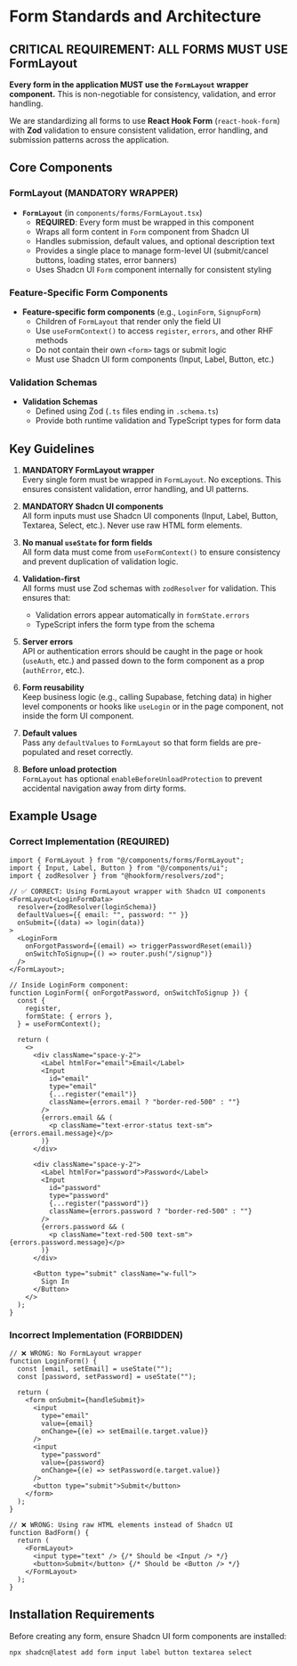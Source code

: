 # Form Standards and Architecture

## CRITICAL REQUIREMENT: ALL FORMS MUST USE FormLayout

**Every form in the application MUST use the `FormLayout` wrapper component.** This is non-negotiable for consistency, validation, and error handling.

We are standardizing all forms to use **React Hook Form** (`react-hook-form`) with **Zod** validation to ensure consistent validation, error handling, and submission patterns across the application.

## Core Components

### FormLayout (MANDATORY WRAPPER)

- **`FormLayout`** (in `components/forms/FormLayout.tsx`)
  - **REQUIRED**: Every form must be wrapped in this component
  - Wraps all form content in `Form` component from Shadcn UI
  - Handles submission, default values, and optional description text
  - Provides a single place to manage form-level UI (submit/cancel buttons, loading states, error banners)
  - Uses Shadcn UI `Form` component internally for consistent styling

### Feature-Specific Form Components

- **Feature-specific form components** (e.g., `LoginForm`, `SignupForm`)
  - Children of `FormLayout` that render only the field UI
  - Use `useFormContext()` to access `register`, `errors`, and other RHF methods
  - Do not contain their own `<form>` tags or submit logic
  - Must use Shadcn UI form components (Input, Label, Button, etc.)

### Validation Schemas

- **Validation Schemas**
  - Defined using Zod (`.ts` files ending in `.schema.ts`)
  - Provide both runtime validation and TypeScript types for form data

## Key Guidelines

1. **MANDATORY FormLayout wrapper**  
   Every single form must be wrapped in `FormLayout`. No exceptions. This ensures consistent validation, error handling, and UI patterns.

2. **MANDATORY Shadcn UI components**  
   All form inputs must use Shadcn UI components (Input, Label, Button, Textarea, Select, etc.). Never use raw HTML form elements.

3. **No manual `useState` for form fields**  
   All form data must come from `useFormContext()` to ensure consistency and prevent duplication of validation logic.

4. **Validation-first**  
   All forms must use Zod schemas with `zodResolver` for validation. This ensures that:

   - Validation errors appear automatically in `formState.errors`
   - TypeScript infers the form type from the schema

5. **Server errors**  
   API or authentication errors should be caught in the page or hook (`useAuth`, etc.) and passed down to the form component as a prop (`authError`, etc.).

6. **Form reusability**  
   Keep business logic (e.g., calling Supabase, fetching data) in higher level components or hooks like `useLogin` or in the page component, not inside the form UI component.

7. **Default values**  
   Pass any `defaultValues` to `FormLayout` so that form fields are pre-populated and reset correctly.

8. **Before unload protection**  
   `FormLayout` has optional `enableBeforeUnloadProtection` to prevent accidental navigation away from dirty forms.

## Example Usage

### Correct Implementation (REQUIRED)

```tsx
import { FormLayout } from "@/components/forms/FormLayout";
import { Input, Label, Button } from "@/components/ui";
import { zodResolver } from "@hookform/resolvers/zod";

// ✅ CORRECT: Using FormLayout wrapper with Shadcn UI components
<FormLayout<LoginFormData>
  resolver={zodResolver(loginSchema)}
  defaultValues={{ email: "", password: "" }}
  onSubmit={(data) => login(data)}
>
  <LoginForm
    onForgotPassword={(email) => triggerPasswordReset(email)}
    onSwitchToSignup={() => router.push("/signup")}
  />
</FormLayout>;

// Inside LoginForm component:
function LoginForm({ onForgotPassword, onSwitchToSignup }) {
  const {
    register,
    formState: { errors },
  } = useFormContext();

  return (
    <>
      <div className="space-y-2">
        <Label htmlFor="email">Email</Label>
        <Input
          id="email"
          type="email"
          {...register("email")}
          className={errors.email ? "border-red-500" : ""}
        />
        {errors.email && (
          <p className="text-error-status text-sm">{errors.email.message}</p>
        )}
      </div>

      <div className="space-y-2">
        <Label htmlFor="password">Password</Label>
        <Input
          id="password"
          type="password"
          {...register("password")}
          className={errors.password ? "border-red-500" : ""}
        />
        {errors.password && (
          <p className="text-red-500 text-sm">{errors.password.message}</p>
        )}
      </div>

      <Button type="submit" className="w-full">
        Sign In
      </Button>
    </>
  );
}
```

### Incorrect Implementation (FORBIDDEN)

```tsx
// ❌ WRONG: No FormLayout wrapper
function LoginForm() {
  const [email, setEmail] = useState("");
  const [password, setPassword] = useState("");

  return (
    <form onSubmit={handleSubmit}>
      <input
        type="email"
        value={email}
        onChange={(e) => setEmail(e.target.value)}
      />
      <input
        type="password"
        value={password}
        onChange={(e) => setPassword(e.target.value)}
      />
      <button type="submit">Submit</button>
    </form>
  );
}

// ❌ WRONG: Using raw HTML elements instead of Shadcn UI
function BadForm() {
  return (
    <FormLayout>
      <input type="text" /> {/* Should be <Input /> */}
      <button>Submit</button> {/* Should be <Button /> */}
    </FormLayout>
  );
}
```

## Installation Requirements

Before creating any form, ensure Shadcn UI form components are installed:

```bash
npx shadcn@latest add form input label button textarea select
```
